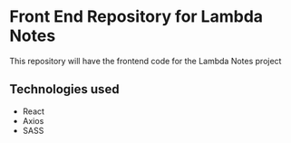 # Front End Repository for Lambda Notes
This repository will have the frontend code for the Lambda Notes project

## Technologies used
- React
- Axios
- SASS
